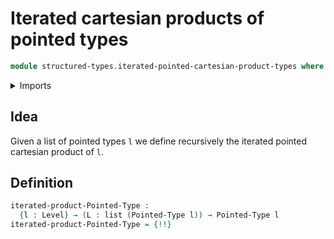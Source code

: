 # Iterated cartesian products of pointed types

```agda
module structured-types.iterated-pointed-cartesian-product-types where
```

<details><summary>Imports</summary>

```agda
open import foundation.dependent-pair-types
open import foundation.unit-type
open import foundation.universe-levels

open import lists.lists

open import structured-types.pointed-cartesian-product-types
open import structured-types.pointed-types
```

</details>

## Idea

Given a list of pointed types `l` we define recursively the iterated pointed
cartesian product of `l`.

## Definition

```agda
iterated-product-Pointed-Type :
  {l : Level} → (L : list (Pointed-Type l)) → Pointed-Type l
iterated-product-Pointed-Type = {!!}
```
